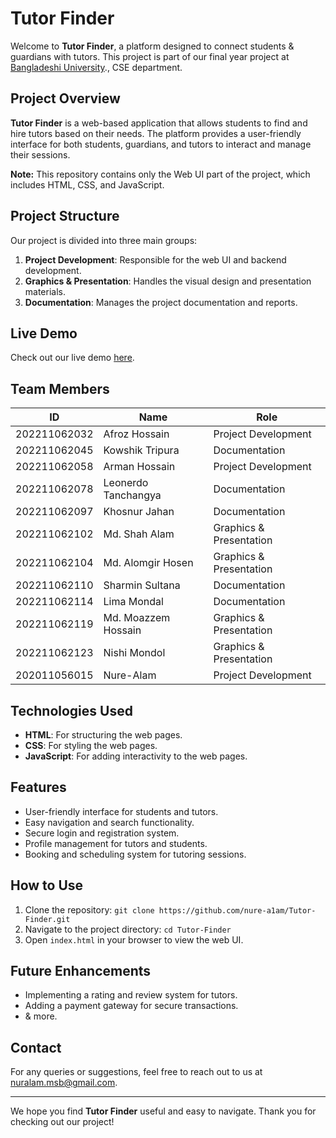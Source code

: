 # Tutor Finder

Welcome to **Tutor Finder**, a platform designed to connect students & guardians with tutors. This project is part of our final year project at [Bangladeshi University](https://bu.edu.bd)., CSE department.

## Project Overview

**Tutor Finder** is a web-based application that allows students to find and hire tutors based on their needs. The platform provides a user-friendly interface for both students, guardians, and tutors to interact and manage their sessions.

**Note:** This repository contains only the Web UI part of the project, which includes HTML, CSS, and JavaScript.

## Project Structure

Our project is divided into three main groups:

1. **Project Development**: Responsible for the web UI and backend development.
2. **Graphics & Presentation**: Handles the visual design and presentation materials.
3. **Documentation**: Manages the project documentation and reports.

## Live Demo

Check out our live demo [here](https://nure-a1am.github.io).

## Team Members

| ID           | Name                  | Role                    |
|--------------|-----------------------|-------------------------|
| 202211062032 | Afroz Hossain         | Project Development     |
| 202211062045 | Kowshik Tripura       | Documentation           |
| 202211062058 | Arman Hossain         | Project Development     |
| 202211062078 | Leonerdo Tanchangya   | Documentation           |
| 202211062097 | Khosnur Jahan         | Documentation           |
| 202211062102 | Md. Shah Alam         | Graphics & Presentation |
| 202211062104 | Md. Alomgir Hosen     | Graphics & Presentation |
| 202211062110 | Sharmin Sultana       | Documentation           |
| 202211062114 | Lima Mondal           | Documentation           |
| 202211062119 | Md. Moazzem Hossain   | Graphics & Presentation |
| 202211062123 | Nishi Mondol          | Graphics & Presentation |
| 202011056015 | Nure-Alam             | Project Development     |

## Technologies Used

- **HTML**: For structuring the web pages.
- **CSS**: For styling the web pages.
- **JavaScript**: For adding interactivity to the web pages.

## Features

- User-friendly interface for students and tutors.
- Easy navigation and search functionality.
- Secure login and registration system.
- Profile management for tutors and students.
- Booking and scheduling system for tutoring sessions.

## How to Use

1. Clone the repository: `git clone https://github.com/nure-a1am/Tutor-Finder.git`
2. Navigate to the project directory: `cd Tutor-Finder`
3. Open `index.html` in your browser to view the web UI.

## Future Enhancements

- Implementing a rating and review system for tutors.
- Adding a payment gateway for secure transactions.
- & more.

## Contact

For any queries or suggestions, feel free to reach out to us at [nuralam.msb@gmail.com](mailto:nuralam.msb@gmail.com).

---

We hope you find **Tutor Finder** useful and easy to navigate. Thank you for checking out our project!

